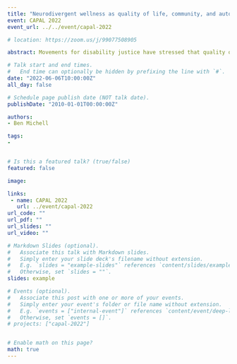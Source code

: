 ```yaml
---
title: "Neurodivergent wellness as quality of life, community, and autonomy in academic libraries "
event: CAPAL 2022
event_url: ../../event/capal-2022

# location: https://zoom.us/j/99077508905

abstract: Movements for disability justice have stressed that quality of life is inseparable from the larger human need for reliable and consistent community connections and support on the one hand and room to express one’s individual autonomy on the other. When translated into the corporate sphere (of which universities are a part) questions of quality of life often get reframed into the language of “wellness,” but these core features must remain if the word is to have any meaning. While there is a growing body of work considering the unique place of neurodivergence and neurodiversity in society, there are still major obstacles facing neurodivergent peoples today. Questions of our worth are often framed in terms of our “employability” and ability to fit the monocultural demands of neoliberal capitalism. To be unemployed is to be less of a person. To be precariously employed is to always have that personhood in doubt. This talk will introduce attendees to the social model of disability as it applies to neurodivergence, provide a brief overview of the current literature surrounding neurodiversity and library practice, and identify common forms of cognitive marginalization and epistemic injustice faced by neurodivergent patrons and staff in library settings. It concludes by observing how quality of life and institutional power are inseparable.

# Talk start and end times.
#   End time can optionally be hidden by prefixing the line with `#`.
date: "2022-06-06T10:00:00Z"
all_day: false

# Schedule page publish date (NOT talk date).
publishDate: "2010-01-01T00:00:00Z"

authors:
- Ben Michell

tags: 
- 


# Is this a featured talk? (true/false)
featured: false

image:

links:
 - name: CAPAL 2022
   url: ../event/capal-2022
url_code: ""
url_pdf: ""
url_slides: ""
url_video: ""

# Markdown Slides (optional).
#   Associate this talk with Markdown slides.
#   Simply enter your slide deck's filename without extension.
#   E.g. `slides = "example-slides"` references `content/slides/example-slides.md`.
#   Otherwise, set `slides = ""`.
slides: example

# Events (optional).
#   Associate this post with one or more of your events.
#   Simply enter your event's folder or file name without extension.
#   E.g. `events = ["internal-event"]` references `content/event/deep-learning/index.md`.
#   Otherwise, set `events = []`.
# projects: ["capal-2022"]


# Enable math on this page?
math: true
---
```


